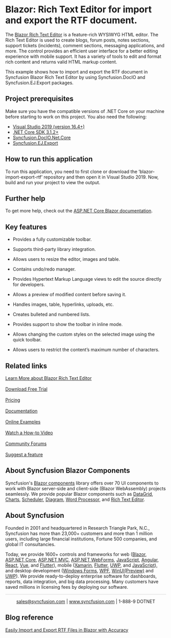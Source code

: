# Blazor: Rich Text Editor for import and export the RTF document.

The [Blazor Rich Text Editor](https://www.syncfusion.com/blazor-components/blazor-wysiwyg-rich-text-editor?utm_source=github&utm_medium=listing&utm_campaign=blazor-editor-github-samples) is a feature-rich WYSIWYG HTML editor. The Rich Text Editor is used to create blogs, forum posts, notes sections, support tickets (incidents), comment sections, messaging applications, and more. The control provides an efficient user interface for a better editing experience with mobile support. It has a variety of tools to edit and format rich content and returns valid HTML markup content.

This example shows how to import and export the RTF document in Syncfusion Blazor Rich Text Editor by using Syncfusion.DocIO and Syncfusion.EJ.Export packages.

## Project prerequisites
Make sure you have the compatible versions of .NET Core on your machine before starting to work on this project. You also need the following:

* [Visual Studio 2019 (version 16.4+)]( https://visualstudio.microsoft.com/downloads)
* [.NET Core SDK 3.1.2+](https://dotnet.microsoft.com/download/dotnet-core/3.1)
*	[Syncfusion.DocIO.Net.Core](https://www.nuget.org/packages/Syncfusion.DocIO.Net.Core/)
* [Syncfusion.EJ.Export](https://www.nuget.org/packages/Syncfusion.EJ.Export/)

## How to run this application
To run this application, you need to first clone or download the ‘blazor-import-export-rtf’ repository and then open it in Visual Studio 2019. Now, build and run your project to view the output.

## Further help
To get more help, check out the [ASP.NET Core Blazor documentation](https://docs.microsoft.com/en-us/aspnet/core/blazor).

## Key features

* Provides a fully customizable toolbar.

* Supports third-party library integration.

* Allows users to resize the editor, images and table.

* Contains undo/redo manager.

* Provides Hypertext Markup Language views to edit the source directly for developers.

* Allows a preview of modified content before saving it.

* Handles images, table, hyperlinks, uploads, etc.

* Creates bulleted and numbered lists.

* Provides support to show the toolbar in inline mode.

* Allows changing the custom styles on the selected image using the quick toolbar.

* Allows users to restrict the content’s maximum number of characters.


## Related links
[Learn More about Blazor Rich Text Editor](https://www.syncfusion.com/blazor-components/blazor-wysiwyg-rich-text-editor?utm_source=github&utm_medium=listing&utm_campaign=blazor-import-export-rtf-github-samples) <br/><br/>
[Download Free Trial](https://www.syncfusion.com/downloads?utm_source=github&utm_medium=listing&utm_campaign=blazor-import-export-rtf-github-samples) <br/><br/>
[Pricing](https://www.syncfusion.com/sales/products/blazor?utm_source=github&utm_medium=listing&utm_campaign=blazor-import-export-rtf-github-samples) <br/><br/>
[Documentation](https://blazor.syncfusion.com/documentation/rich-text-editor/getting-started/?utm_source=github&utm_medium=listing&utm_campaign=blazor-import-export-rtf-github-samples) <br/><br/>
[Online Examples](https://blazor.syncfusion.com/demos/rich-text-editor/overview?theme=bootstrap4?utm_source=github&utm_medium=listing&utm_campaign=blazor-import-export-rtf-github-samples) <br/><br/>
[Watch a How-to Video](https://www.syncfusion.com/tutorial-videos/blazor/rich-text-editor?title=create-a-rich-text-editor-in-a-blazor-server-application) <br/><br/>
[Community Forums](https://www.syncfusion.com/forums/blazor-components/rich-text-editor?utm_source=github&utm_medium=listing&utm_campaign=blazor-import-export-rtf-github-samples) <br/><br/>
[Suggest a feature](https://www.syncfusion.com/feedback/blazor-components?utm_source=github&utm_medium=listing&utm_campaign=blazor-import-export-rtf-github-samples)

## About Syncfusion Blazor Components
Syncfusion's [Blazor components](https://www.syncfusion.com/blazor-components?utm_source=github&utm_medium=listing&utm_campaign=blazor-import-export-rtf-github-samples) library offers over 70 UI components to work with Blazor server-side and client-side (Blazor WebAssembly) projects seamlessly. We provide popular Blazor components such as [DataGrid](https://www.syncfusion.com/blazor-components/blazor-datagrid?utm_source=github&utm_medium=listing&utm_campaign=blazor-import-export-rtf-github-samples), [Charts](https://www.syncfusion.com/blazor-components/blazor-charts?utm_source=github&utm_medium=listing&utm_campaign=blazor-import-export-rtf-github-samples), 
[Scheduler](https://www.syncfusion.com/blazor-components/blazor-scheduler?utm_source=github&utm_medium=listing&utm_campaign=blazor-import-export-rtf-github-samples), [Diagram](https://www.syncfusion.com/blazor-components/blazor-diagram?utm_source=github&utm_medium=listing&utm_campaign=blazor-import-export-rtf-github-samples), [Word Processor](https://www.syncfusion.com/blazor-components/blazor-word-processor?utm_source=github&utm_medium=listing&utm_campaign=blazor-import-export-rtf-github-samples), and [Rich Text Editor](https://www.syncfusion.com/blazor-components/blazor-wysiwyg-rich-text-editor?utm_source=github&utm_medium=listing&utm_campaign=blazor-import-export-rtf-github-samples).

## About Syncfusion
Founded in 2001 and headquartered in Research Triangle Park, N.C., Syncfusion has more than 23,000+ customers and more than 1 million users, including large financial institutions, Fortune 500 companies, and global IT consultancies.
 
Today, we provide 1600+ controls and frameworks for web
([Blazor](https://www.syncfusion.com/blazor-components?utm_source=github&utm_medium=listing&utm_campaign=blazor-import-export-rtf-github-samples),
[ASP.NET Core](https://www.syncfusion.com/aspnet-core-ui-controls?utm_source=github&utm_medium=listing&utm_campaign=blazor-import-export-rtf-github-samples),
[ASP.NET MVC](https://www.syncfusion.com/aspnet-mvc-ui-controls?utm_source=github&utm_medium=listing&utm_campaign=blazor-import-export-rtf-github-samples),
[ASP.NET WebForms](https://www.syncfusion.com/jquery/aspnet-webforms-ui-controls?utm_source=github&utm_medium=listing&utm_campaign=blazor-import-export-rtf-github-samples),
[JavaScript](https://www.syncfusion.com/javascript-ui-controls?utm_source=github&utm_medium=listing&utm_campaign=blazor-import-export-rtf-github-samples),
[Angular](https://www.syncfusion.com/angular-ui-components?utm_source=github&utm_medium=listing&utm_campaign=blazor-import-export-rtf-github-samples),
[React](https://www.syncfusion.com/react-ui-components?utm_source=github&utm_medium=listing&utm_campaign=blazor-import-export-rtf-github-samples),
[Vue](https://www.syncfusion.com/vue-ui-components?utm_source=github&utm_medium=listing&utm_campaign=blazor-import-export-rtf-github-samples),
and 
[Flutter](https://www.syncfusion.com/flutter-widgets?utm_source=github&utm_medium=listing&utm_campaign=blazor-import-export-rtf-github-samples)),
mobile
([Xamarin](https://www.syncfusion.com/xamarin-ui-controls?utm_source=github&utm_medium=listing&utm_campaign=blazor-import-export-rtf-github-samples),
[Flutter](https://www.syncfusion.com/flutter-widgets?utm_source=github&utm_medium=listing&utm_campaign=blazor-import-export-rtf-github-samples),
[UWP](https://www.syncfusion.com/uwp-ui-controls?utm_source=github&utm_medium=listing&utm_campaign=blazor-import-export-rtf-github-samples),
and
[JavaScript](https://www.syncfusion.com/javascript-ui-controls?utm_source=github&utm_medium=listing&utm_campaign=blazor-import-export-rtf-github-samples)),
and desktop development ([Windows
Forms](https://www.syncfusion.com/winforms-ui-controls?utm_source=github&utm_medium=listing&utm_campaign=blazor-import-export-rtf-github-samples),
[WPF](https://www.syncfusion.com/wpf-ui-controls?utm_source=github&utm_medium=listing&utm_campaign=blazor-import-export-rtf-github-samples),
[WinUI(Preview)](https://www.syncfusion.com/winui-controls?utm_source=github&utm_medium=listing&utm_campaign=blazor-import-export-rtf-github-samples)
and
[UWP](https://www.syncfusion.com/uwp-ui-controls?utm_source=github&utm_medium=listing&utm_campaign=blazor-import-export-rtf-github-samples)).
We provide ready-to-deploy enterprise software for dashboards, reports,
data integration, and big data processing. Many customers have saved
millions in licensing fees by deploying our software.

		
<hr style="height:0.3px;border:none;color:lightgrey;background-color:lightgrey;" />

<p align="center">
  <a href="mailto:sales@syncfusion.com?Subject=Syncfusion Blazor Markdown Editor - Github" target="_top">sales@syncfusion.com</a> | <a href="https://www.syncfusion.com?utm_source=github&utm_medium=listing&utm_campaign=blazor-import-export-rtf-github-samples">www.syncfusion.com</a> | 1-888-9 DOTNET <br>
</p>

## Blog reference
[Easily Import and Export RTF Files in Blazor with Accuracy](https://www.syncfusion.com/blogs/post/easily-import-and-export-rtf-files-in-blazor-with-accuracy.aspx)

